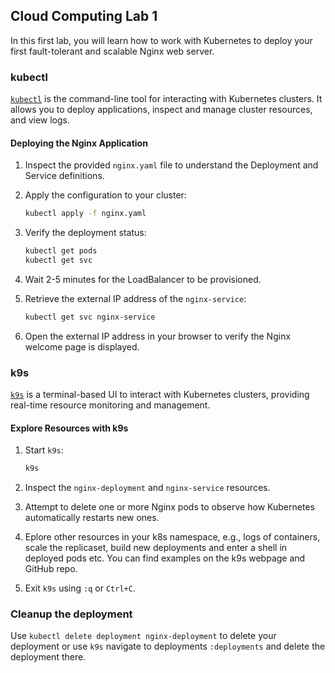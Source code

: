 ## Cloud Computing Lab 1

In this first lab, you will learn how to work with Kubernetes to deploy your first fault-tolerant and scalable Nginx web server.

### kubectl

[`kubectl`](https://kubernetes.io/docs/reference/kubectl/) is the command-line tool for interacting with Kubernetes clusters. It allows you to deploy applications, inspect and manage cluster resources, and view logs.

#### Deploying the Nginx Application

1. Inspect the provided `nginx.yaml` file to understand the Deployment and Service definitions.
2. Apply the configuration to your cluster:

    ```bash
    kubectl apply -f nginx.yaml
    ```

3. Verify the deployment status:

    ```bash
    kubectl get pods
    kubectl get svc
    ```

4. Wait 2-5 minutes for the LoadBalancer to be provisioned.
5. Retrieve the external IP address of the `nginx-service`:

    ```bash
    kubectl get svc nginx-service
    ```

6. Open the external IP address in your browser to verify the Nginx welcome page is displayed.

### k9s

[`k9s`](https://k9scli.io/) is a terminal-based UI to interact with Kubernetes clusters, providing real-time resource monitoring and management.

#### Explore Resources with k9s

1. Start `k9s`:

    ```bash
    k9s
    ```

2. Inspect the `nginx-deployment` and `nginx-service` resources.

3. Attempt to delete one or more Nginx pods to observe how Kubernetes automatically restarts new ones.

4. Eplore other resources in your k8s namespace, e.g., logs of containers, scale the replicaset, build new deployments and enter a shell in deployed pods etc. You can find examples on the k9s webpage and GitHub repo.

5. Exit `k9s` using `:q` or `Ctrl+C`.

### Cleanup the deployment

Use `kubectl delete deployment nginx-deployment` to delete your deployment or use `k9s` navigate to deployments `:deployments` and delete the deployment there.
